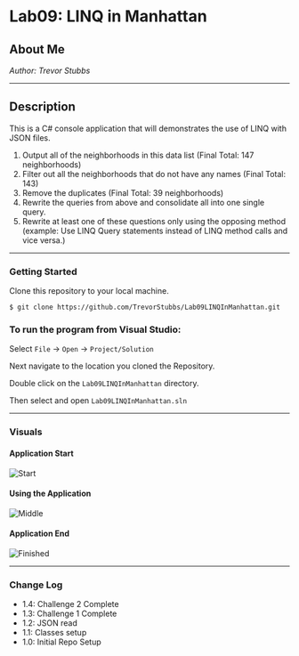 # Lab09: LINQ in Manhattan

## About Me

*Author: Trevor Stubbs*

----

## Description 
This is a C# console application that will demonstrates the use of LINQ with JSON files.
1. Output all of the neighborhoods in this data list (Final Total: 147 neighborhoods)
1. Filter out all the neighborhoods that do not have any names (Final Total: 143)
1. Remove the duplicates (Final Total: 39 neighborhoods)
1. Rewrite the queries from above and consolidate all into one single query.
1. Rewrite at least one of these questions only using the opposing method (example: Use LINQ Query statements instead of LINQ method calls and vice versa.)

---

### Getting Started
Clone this repository to your local machine.

```
$ git clone https://github.com/TrevorStubbs/Lab09LINQInManhattan.git
```

### To run the program from Visual Studio:
Select ```File``` -> ```Open``` -> ```Project/Solution```

Next navigate to the location you cloned the Repository.

Double click on the ```Lab09LINQInManhattan``` directory.

Then select and open ```Lab09LINQInManhattan.sln```

---

### Visuals
#### Application Start
![Start](images/Lab03Start.png)
#### Using the Application
![Middle](images/Lab03Mid.png)
#### Application End
![Finished](images/Lab03Fin.png)


---

### Change Log
- 1.4: Challenge 2 Complete
- 1.3: Challenge 1 Complete 
- 1.2: JSON read
- 1.1: Classes setup
- 1.0: Initial Repo Setup
